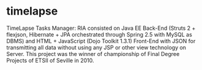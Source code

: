 timelapse
=========

TimeLapse Tasks Manager: RIA consisted on Java EE Back-End (Struts 2 + flexjson, Hibernate + JPA orchestrated through Spring 2.5 with MySQL as DBMS) and HTML + JavaScript (Dojo Toolkit 1.3.1) Front-End with JSON for transmitting all data without using any JSP or other view technology on Server. This project was the winner of championship of Final Degree Projects of ETSII of Seville in 2010.
